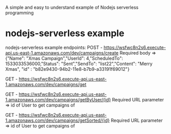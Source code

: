 A simple and easy to understand example of Nodejs serverless programming

# nodejs-serverless example
nodejs-serverless example
endpoints:
  POST - https://wsfwc8n2s6.execute-api.us-east-1.amazonaws.com/dev/campaigns/create
  Required body => {"Name": "Xmas Campaign","UserId": 4,"ScheduledTo": 1533033536000,"Status": "Sent","SendTo": "list22","Content": "Merry Xmas", "id" : "b82e9430-94b2-11e8-b7b9-a33191f69012"}
  
  GET - https://wsfwc8n2s6.execute-api.us-east-1.amazonaws.com/dev/campaigns/get
  
  GET - https://wsfwc8n2s6.execute-api.us-east-1.amazonaws.com/dev/campaigns/getByUser/{id}
  Required URL parameter => id of User to get campaigns of
  
  GET - https://wsfwc8n2s6.execute-api.us-east-1.amazonaws.com/dev/campaigns/getSorted/{id}
  Required URL parameter => id of User to get campaigns of
